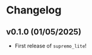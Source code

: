# Changelog

<!--next-version-placeholder-->

## v0.1.0 (01/05/2025)

- First release of `supremo_lite`!
